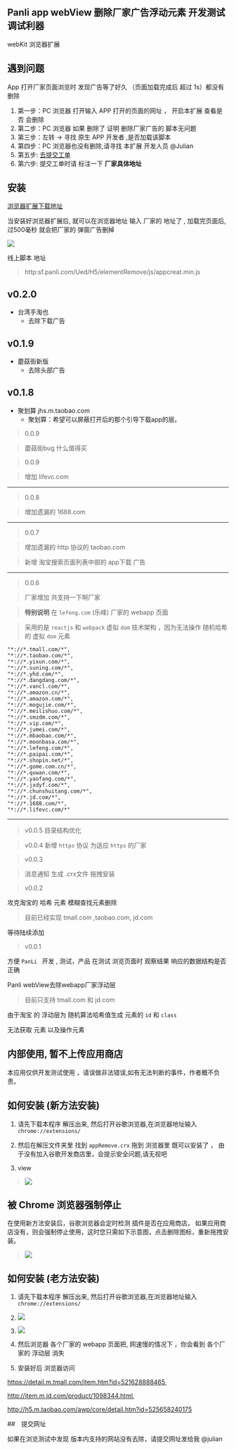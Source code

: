 ## Panli app webView 删除厂家广告浮动元素 开发测试调试利器

webKit 浏览器扩展

## 遇到问题

App 打开厂家页面浏览时 发现广告等了好久 （页面加载完成后 超过 1s）都没有删除

1. 第一步：PC 浏览器 打开输入 APP 打开的页面的网址 ， 开启本扩展 查看是否 会删除
2. 第二步：PC 浏览器 如果 删除了 证明 删除厂家广告的 脚本无问题
3. 第三步：左转 -> 寻找 原生 APP 开发者 ,是否加载该脚本
4. 第四步：PC 浏览器也没有删除,请寻找 本扩展 开发人员 @Julian
5. 第五步: [去提交工单](http://github.panli.com/Julian/App-remove/issues)
6. 第六步: 提交工单时请 标注一下 **厂家具体地址**


## 安装

[浏览器扩展下载地址](http://github.panli.com/Julian/App-remove/raw/master/appRemove.crx)


当安装好浏览器扩展后, 就可以在浏览器地址 输入 厂家的 地址了 ,
加载完页面后,过500毫秒 就会把厂家的 弹窗广告删掉

![](./help/images/2016-06-06.png)




线上脚本 地址

> http:sf.panli.com/Ued/H5/elementRemove/js/appcreat.min.js


## v0.2.0

- 台湾手淘也
	- 去除下载广告



## v0.1.9

- 蘑菇街新版
    - 去除头部广告


## v0.1.8

- 聚划算 jhs.m.taobao.com 
    - 聚划算：希望可以屏蔽打开后的那个引导下载app的层。
    
    


>0.0.9

> 蘑菇街bug 什么值得买


>0.0.9

>增加 lifevc.com



---

>0.0.8

>增加遗漏的 1688.com

---


>0.0.7

>增加遗漏的 http 协议的 taobao.com

>新增 淘宝搜索页面列表中部的 app下载 广告


---



>0.0.6

> 厂家增加 共支持一下啊厂家

> **特别说明** 在 `lefeng.com` (乐峰) 厂家的 webapp 页面 

> 采用的是 `reactjs` 和 `webpack` 虚拟 `dom` 技术架构 ，因为无法操作 随机哈希 的 虚拟 `dom` 元素

```
"*://*.tmall.com/*",
"*://*.taobao.com/*",
"*://*.yixun.com/*",
"*://*.suning.com/*",
"*://*.yhd.com/*",
"*://*.dangdang.com/*",
"*://*.vancl.com/*",
"*://*.amazon.cn/*",
"*://*.amazon.com/*",
"*://*.mogujie.com/*",
"*://*.meilishuo.com/*",
"*://*.smzdm.com/*",
"*://*.vip.com/*",
"*://*.jumei.com/*",
"*://*.mbaobao.com/*",
"*://*.moonbasa.com/*",
"*://*.lefeng.com/*",
"*://*.paipai.com/*",
"*://*.shopin.net/*",
"*://*.gome.com.cn/*",
"*://*.quwan.com/*",
"*://*.yaofang.com/*",
"*://*.jxdyf.com/*",
"*://*.chunshuitang.com/*",
"*://*.jd.com/*",
"*://*.1688.com/*",
"*://*.lifevc.com/*"

```


---

>v0.0.5
>目录结构优化

>v0.0.4
> 新增 `https` 协议 为适应 `https` 的厂家



>v0.0.3

>消息通知 生成 .crx文件 拖拽安装


>v0.0.2

攻克淘宝的 哈希 元素 模糊查找元素删除

> 目前已经实现 tmall.com ,taobao.com, jd.com 

等待陆续添加


>v0.0.1

方便 `PanLi ` 开发 , 测试，产品 在测试 浏览页面时 观察结果
响应的数据结构是否正确

Panli webView去除webapp厂家浮动层

> 目前只支持 tmall.com  和 jd.com 

由于淘宝 的 浮动层为 随机算法哈希值生成 元素的 `id` 和 `class`

无法获取 元素 以及操作元素

## 内部使用, 暂不上传应用商店

本应用仅供开发测试使用 ，请误做非法错误,如有无法判断的事件，作者概不负责。

## 如何安装 (新方法安装)

1. 请先下载本程序 解压出来, 然后打开谷歌浏览器,在浏览器地址输入 `chrome://extensions/` 

2. 然后在解压文件夹里 找到 `appRemove.crx` 拖到 浏览器里 既可以安装了 ， 由于没有加入谷歌开发商店里，会提示安全问题,请无视吧

3. view

> ![](./help/images/appremo.gif)


## 被 Chrome 浏览器强制停止

在使用新方法安装后，谷歌浏览器会定时检测 插件是否在应用商店，
如果应用商店没有，则会强制停止使用，这时您只需如下示意图，点击删除图标，重新拖拽安装。


> ![](./help/images/del.png)


## 如何安装 (老方法安装)

1. 请先下载本程序 解压出来, 然后打开谷歌浏览器,在浏览器地址输入 `chrome://extensions/` 

2. ![](./help/images/1.png)


3. ![](./help/images/2.png)

4. 然后浏览器 各个厂家的 webapp 页面把, 网速慢的情况下 ，你会看到 各个厂家的 浮动层 消失


5. 安装好后 浏览器访问 

https://detail.m.tmall.com/item.htm?id=521628888465, 

http://item.m.jd.com/product/1098344.html,


http://h5.m.taobao.com/awp/core/detail.htm?id=525658240175



##　提交网址

如果在浏览测试中发现 版本内支持的网站没有去除，请提交网址发给我 @julian